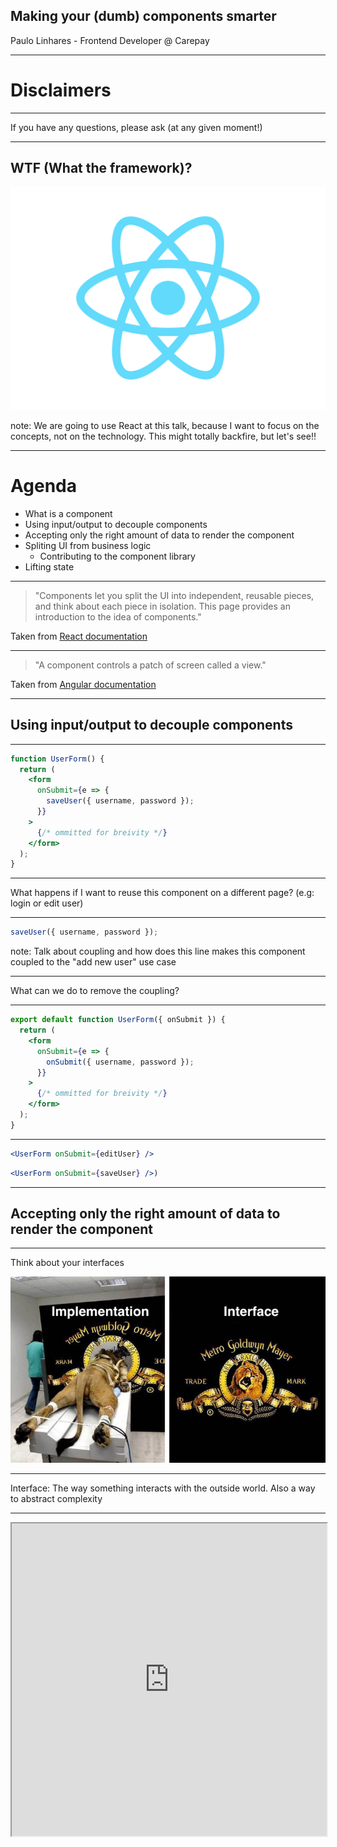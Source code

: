 ## Making your (dumb) components smarter

Paulo Linhares - Frontend Developer @ Carepay

---

# Disclaimers

---

If you have any questions, please ask (at any given moment!)

---

## WTF (What the framework)?

![React logo](assets/logo.svg)

note: We are going to use React at this talk, because I want to focus on the concepts, not on the technology. This might totally backfire, but let's see!!

---

# Agenda

- What is a component
- Using input/output to decouple components
- Accepting only the right amount of data to render the component
- Spliting UI from business logic
  - Contributing to the component library
- Lifting state

---

> "Components let you split the UI into independent, reusable pieces, and think about each piece in isolation. This page provides an introduction to the idea of components."

Taken from [React documentation](https://reactjs.org/docs/components-and-props.html)

---

> "A component controls a patch of screen called a view."

Taken from [Angular documentation](https://angular.io/guide/architecture-components)

---

## Using input/output to decouple components

---

```jsx
function UserForm() {
  return (
    <form
      onSubmit={e => {
        saveUser({ username, password });
      }}
    >
      {/* ommitted for breivity */}
    </form>
  );
}
```

---

What happens if I want to reuse this component on a different page? (e.g: login or edit user)

---

```javascript
saveUser({ username, password });
```

note: Talk about coupling and how does this line makes this component coupled to the "add new user" use case

---

What can we do to remove the coupling?

---

```jsx
export default function UserForm({ onSubmit }) {
  return (
    <form
      onSubmit={e => {
        onSubmit({ username, password });
      }}
    >
      {/* ommitted for breivity */}
    </form>
  );
}
```

---

```jsx
<UserForm onSubmit={editUser} />
```

```jsx
<UserForm onSubmit={saveUser} />)
```

---

## Accepting only the right amount of data to render the component

---

Think about your interfaces

![MGM Lion](assets/interfaces.png)

---

Interface: The way something interacts with the outside world. Also a way to abstract complexity

---

<iframe src="http://localhost:3000/video/dQw4w9WgXcQ" width="100%" height="500px">

---

```jsx
export default function VideoPage({ match }) {
  const { videoId } = match.params;
  return (
    <>
      <h1>YoutubeVideo</h1>
      <br />
      <YoutubeVideo videoId={videoId} />
      <br />
      <h1>YoutubeVideoWithRoute</h1>
      <br />
      <YoutubeVideoWithRoute route={match} />
    </>
  );
}
```

---

```jsx
export default function YoutubeVideoWithRoute({ route }) {
  const { videoId } = route.params;
  return (
    <iframe
      title="youtube"
      width="560"
      height="315"
      src={`https://www.youtube.com/embed/${videoId}`}
      frameBorder="0"
      allow="accelerometer; autoplay; encrypted-media; gyroscope; picture-in-picture"
      allowFullScreen
    />
  );
}
```

---

```jsx
export default function YoutubeVideo({ videoId }) {
  return (
    <iframe
      title="youtube"
      width="560"
      height="315"
      src={`https://www.youtube.com/embed/${videoId}`}
      frameBorder="0"
      allow="accelerometer; autoplay; encrypted-media; gyroscope; picture-in-picture"
      allowFullScreen
    />
  );
}
```

---

## Some tips:

- Try to avoid changing the data type of your inputs
- If you only use a part of an object, accept that part as input
- Less logic means less bugs
- A well defined interface is a great starting point (and helps refactoring)

note: Remember those are general rules, there might be exceptions!

---

## Spliting UI from business logic

---

It's easier to change the look & feel of your application when the business logic is not entangled to it

---

Dumb components are sometimes called presentational components (for a reason)

---

Third time is the charm! - Contribute to the component library

---

## Lifting state

![Do you even lift breh?](assets/lift.webp)

---

!["If you don't think managing state is tricky, consider the fact that 80% of all problems in all complex systems are fixed by rebooting."](assets/state.jpg)

---

Pure components are easier to test, faster\* and less succeptible to bugs

---

It's usually a good idea to keep your state logic on your smart components (although not always possible)

---

Example: Instagram followers/following list

---

```jsx
function FollowersList() {
  const [followers, setFollowers] = useState([]);
  useEffect(async () => {
    const followers = await fetch("api.instagram.com/followers");

    setFollowers(followers);
  }, []);

  return (
    <ul>
      {followers.map(follower => (
        <li>{follower.name}</li>
      ))}
    </ul>
  );
}
```

---

```jsx
function FollowingList() {
  const [following, setFollowing] = useState([]);
  useEffect(async () => {
    const following = await fetch("api.instagram.com/following");

    setFollowing(following);
  }, []);

  return (
    <ul>
      {following.map(follower => (
        <li>{follower.name}</li>
      ))}
    </ul>
  );
}
```

---

## Time to lift!

---

```jsx
function UserList({ users }) {
  return (
    <ul>
      {users.map(user => (
        <li>{user.name}</li>
      ))}
    </ul>
  );
}
```

---

```jsx
function FollowersList() {
  const [followers, setFollowers] = useState([]);
  useEffect(async () => {
    const followers = await fetch("api.instagram.com/followers");

    setFollowers(followers);
  }, []);

  return <UserList users={followers} />;
}
```

---

```jsx
function FollowingList() {
  const [following, setFollowing] = useState([]);
  useEffect(async () => {
    const following = await fetch("api.instagram.com/following");

    setFollowing(following);
  }, []);

  return <UserList users={following} />;
}
```

---

## Advantages

- `<UserList>` is easily testable with mock data because it does not have any business logic

- We can change the look & feel of the followers and following lists by only changing 1 file

- We can change how the list is rendered in one of the 2 pages by replacing `<UserList>` with another component with the same _interface_

- Each of the 3 components has their own clear responsibility (yay, no docs!)

---

## Thank you!

![T.Hanks](assets/thanks.gif)

Twitter/Github

@paulitolinhares
